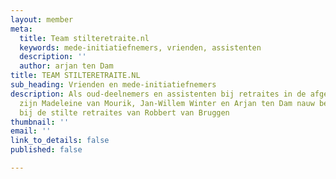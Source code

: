 ```yaml
---
layout: member
meta:
  title: Team stilteretraite.nl
  keywords: mede-initiatiefnemers, vrienden, assistenten
  description: ''
  author: arjan ten Dam
title: TEAM STILTERETRAITE.NL
sub_heading: Vrienden en mede-initiatiefnemers
description: Als oud-deelnemers en assistenten bij retraites in de afgelopen jaren
  zijn Madeleine van Mourik, Jan-Willem Winter en Arjan ten Dam nauw betrokken geraakt
  bij de stilte retraites van Robbert van Bruggen
thumbnail: ''
email: ''
link_to_details: false
published: false

---
```

